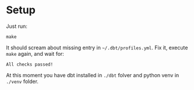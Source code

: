 # Setup

Just run:

```FISH
make
```

It should scream about missing entry in `~/.dbt/profiles.yml`. Fix it, execute `make` again, and wait for:

```
All checks passed!
```

At this moment you have dbt installed in `./dbt` folver and python venv in `./venv` folder.
